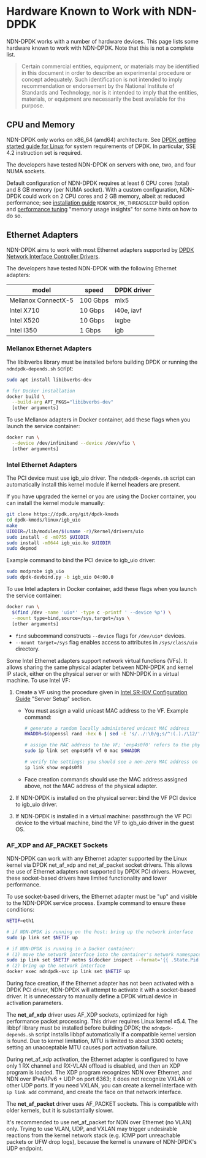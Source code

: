 # Hardware Known to Work with NDN-DPDK

NDN-DPDK works with a number of hardware devices.
This page lists some hardware known to work with NDN-DPDK.
Note that this is not a complete list.

> Certain commercial entities, equipment, or materials may be identified in this document in order to describe an experimental procedure or concept adequately.
> Such identification is not intended to imply recommendation or endorsement by the National Institute of Standards and Technology, nor is it intended to imply that the entities, materials, or equipment are necessarily the best available for the purpose.

## CPU and Memory

NDN-DPDK only works on x86\_64 (amd64) architecture.
See [DPDK getting started guide for Linux](https://doc.dpdk.org/guides/linux_gsg/) for system requirements of DPDK.
In particular, SSE 4.2 instruction set is required.

The developers have tested NDN-DPDK on servers with one, two, and four NUMA sockets.

Default configuration of NDN-DPDK requires at least 6 CPU cores (total) and 8 GB memory (per NUMA socket).
With a custom configuration, NDN-DPDK could work on 2 CPU cores and 2 GB memory, albeit at reduced performance; see [installation guide](INSTALL.md) `NDNDPDK_MK_THREADSLEEP` build option and [performance tuning](tuning.md) "memory usage insights" for some hints on how to do so.

## Ethernet Adapters

NDN-DPDK aims to work with most Ethernet adapters supported by [DPDK Network Interface Controller Drivers](https://doc.dpdk.org/guides/nics/).

The developers have tested NDN-DPDK with the following Ethernet adapters:

model | speed | DPDK driver
-|-|-
Mellanox ConnectX-5 | 100 Gbps | mlx5
Intel X710 | 10 Gbps | i40e, iavf
Intel X520 | 10 Gbps | ixgbe
Intel I350 | 1 Gbps | igb

### Mellanox Ethernet Adapters

The libibverbs library must be installed before building DPDK or running the `ndndpdk-depends.sh` script:

```bash
sudo apt install libibverbs-dev

# for Docker installation
docker build \
  --build-arg APT_PKGS="libibverbs-dev"
  [other arguments]
```

To use Mellanox adapters in Docker container, add these flags when you launch the service container:

```bash
docker run \
  --device /dev/infiniband --device /dev/vfio \
  [other arguments]
```

### Intel Ethernet Adapters

The PCI device must use igb\_uio driver.
The `ndndpdk-depends.sh` script can automatically install this kernel module if kernel headers are present.

If you have upgraded the kernel or you are using the Docker container, you can install the kernel module manually:

```bash
git clone https://dpdk.org/git/dpdk-kmods
cd dpdk-kmods/linux/igb_uio
make
UIODIR=/lib/modules/$(uname -r)/kernel/drivers/uio
sudo install -d -m0755 $UIODIR
sudo install -m0644 igb_uio.ko $UIODIR
sudo depmod
```

Example command to bind the PCI device to igb\_uio driver:

```bash
sudo modprobe igb_uio
sudo dpdk-devbind.py -b igb_uio 04:00.0
```

To use Intel adapters in Docker container, add these flags when you launch the service container:

```bash
docker run \
  $(find /dev -name 'uio*' -type c -printf ' --device %p') \
  --mount type=bind,source=/sys,target=/sys \
  [other arguments]
```

* `find` subcommand constructs `--device` flags for `/dev/uio*` devices.
* `--mount target=/sys` flag enables access to attributes in `/sys/class/uio` directory.

Some Intel Ethernet adapters support network virtual functions (VFs).
It allows sharing the same physical adapter between NDN-DPDK and kernel IP stack, either on the physical server or with NDN-DPDK in a virtual machine.
To use Intel VF:

1. Create a VF using the procedure given in [Intel SR-IOV Configuration Guide](https://www.intel.com/content/dam/www/public/us/en/documents/technology-briefs/xl710-sr-iov-config-guide-gbe-linux-brief.pdf) "Server Setup" section.

    * You must assign a valid unicast MAC address to the VF.
      Example command:

      ```bash
      # generate a random locally administered unicast MAC address
      HWADDR=$(openssl rand -hex 6 | sed -E 's/../:\0/g;s/^:(.)./\12/')

      # assign the MAC address to the VF; 'enp4s0f0' refers to the physical adapter
      sudo ip link set enp4s0f0 vf 0 mac $HWADDR

      # verify the settings: you should see a non-zero MAC address on 'vf 0' line
      ip link show enp4s0f0
      ```

    * Face creation commands should use the MAC address assigned above, not the MAC address of the physical adapter.

2. If NDN-DPDK is installed on the physical server: bind the VF PCI device to igb\_uio driver.

3. If NDN-DPDK is installed in a virtual machine: passthrough the VF PCI device to the virtual machine, bind the VF to igb\_uio driver in the guest OS.

### AF\_XDP and AF\_PACKET Sockets

NDN-DPDK can work with any Ethernet adapter supported by the Linux kernel via DPDK net\_af\_xdp and net\_af\_packet socket drivers.
This allows the use of Ethernet adapters not supported by DPDK PCI drivers.
However, these socket-based drivers have limited functionality and lower performance.

To use socket-based drivers, the Ethernet adapter must be "up" and visible to the NDN-DPDK service process.
Example command to ensure these conditions:

```bash
NETIF=eth1

# if NDN-DPDK is running on the host: bring up the network interface
sudo ip link set $NETIF up

# if NDN-DPDK is running in a Docker container:
# (1) move the network interface into the container's network namespace
sudo ip link set $NETIF netns $(docker inspect --format='{{ .State.Pid }}' ndndpdk-svc)
# (2) bring up the network interface
docker exec ndndpdk-svc ip link set $NETIF up
```

During face creation, if the Ethernet adapter has not been activated with a DPDK PCI driver, NDN-DPDK will attempt to activate it with a socket-based driver.
It is unnecessary to manually define a DPDK virtual device in activation parameters.

The **net\_af\_xdp** driver uses AF\_XDP sockets, optimized for high performance packet processing.
This driver requires Linux kernel ≥5.4.
The libbpf library must be installed before building DPDK; the `ndndpdk-depends.sh` script installs libbpf automatically if a compatible kernel version is found.
Due to kernel limitation, MTU is limited to about 3300 octets; setting an unacceptable MTU causes port activation failure.

During net\_af\_xdp activation, the Ethernet adapter is configured to have only 1 RX channel and RX-VLAN offload is disabled, and then an XDP program is loaded.
The XDP program recognizes NDN over Ethernet, and NDN over IPv4/IPv6 + UDP on port 6363; it does not recognize VXLAN or other UDP ports.
If you need VXLAN, you can create a kernel interface with `ip link add` command, and create the face on that network interface.

The **net\_af\_packet** driver uses AF\_PACKET sockets.
This is compatible with older kernels, but it is substantially slower.

It's recommended to use net\_af\_packet for NDN over Ethernet (no VLAN) only.
Trying to use VLAN, UDP, and VXLAN may trigger undesirable reactions from the kernel network stack (e.g. ICMP port unreachable packets or UFW drop logs), because the kernel is unaware of NDN-DPDK's UDP endpoint.
